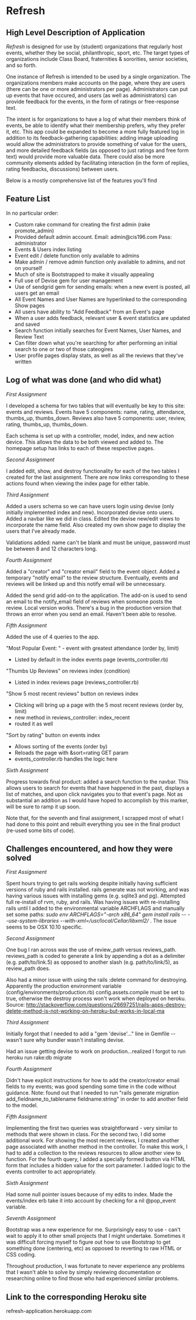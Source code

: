 # Refresh

<h2> High Level Description of Application </h2>

<i> Refresh </i> is designed for use by (student) organizations that regularly host events, whether they be social, philanthropic, sport, etc. The target types of organizations include Class Board, fraternities & sororities, senior societies, and so forth. 

One instance of Refresh is intended to be used by a single organization. The organizations members make accounts on the page, where they are users (there can be one or more administrators per page). Administrators can put up events that have occured, and users (as well as administrators) can provide feedback for the events, in the form of ratings or free-response text. 

The intent is for organizations to have a log of what their members think of events, be able to identify what their membership prefers, why they prefer it, etc. This app could be expanded to become a more fully featured log in addition to its feedback-gathering capabilities: adding image uploading would allow the administrators to provide something of value for the users, and more detailed feedback fields (as opposed to just ratings and free form text) would provide more valuable data. There could also be more community elements added by facilitating interaction (in the form of replies, rating feedbacks, discussions) between users.

Below is a mostly comprehensive list of the features you'll find 

<h2> Feature List </h2>

In no particular order:

<ul>
<li> Custom rake command for creating the first admin (rake promote_admin) </li>
<li> Provided default admin account. Email: admin@cis196.com Pass: administrator </li>
<li> Events & Users index listing </li>
<li> Event edit / delete function only available to admins </li>
<li> Make admin / remove admin function only available to admins, and not on yourself </li>
<li> Much of site is Bootstrapped to make it visually appealing </li>
<li> Full use of Devise gem for user management </li>
<li> Use of sendgrid gem for sending emails: when a new event is posted, all users get an email </li>
<li> All Event Names and User Names are hyperlinked to the corresponding Show pages </li>
<li> All users have ability to "Add Feedback" from an Event's page </li>
<li> When a user adds feedback, relevant user & event statistics are updated and saved </li>
<li> Search function initially searches for Event Names, User Names, and Review Text </li>
<li> Can filter down what you're searching for after performing an initial search to one or two of those cateogires </li>
<li> User profile pages display stats, as well as all the reviews that they've written </li>
</ul>

<h2> Log of what was done (and who did what) </h2>

<i> First Assignment </i>

I developed a schema for two tables that will eventually be key to this site: events and reviews. Events have 5 components: name, rating, attendance, thumbs_up, thumbs_down. Reviews also have 5 components: user, review, rating, thumbs_up, thumbs_down. 

Each schema is set up with a controller, model, index, and new action device. This allows the data to be both viewed and added to. The homepage setup has links to each of these respective pages. 

<i> Second Assignment </i>

I added edit, show, and destroy functionality for each of the two tables I created for the last assignment. There are now links corresponding to these actions found when viewing the index page for either table. 

<i> Third Assignment </i>

Added a users schema so we can have users login using devise (only initially implemented index and new). Incorporated devise onto users. Added a navbar like we did in class. Edited the devise new/edit views to incorporate the name field. Also created my own show page to display the users that I've already made. <br>

Validations added: name can't be blank and must be unique, password must be between 8 and 12 characters long.

<i> Fourth Assignment </i>

Added a "creator" and "creator email" field to the event object. Added a temporary "notify email" to the review structure. Eventually, events and reviews will be linked up and this notify email will be unnecessary.

Added the send grid add-on to the application. The add-on is used to send an email to the notify_email field of reviews when someone posts the review. Local version works. There's a bug in the production version that throws an error when you send an email. Haven't been able to resolve.

<i> Fifth Assignment </i>

Added the use of 4 queries to the app. 

"Most Popular Event: " - event with greatest attendance (order by, limit)
* Listed by default in the index events page (events_controller.rb)

"Thumbs Up Reviews" on reviews index (condition)
* Listed in index reviews page (reviews_controller.rb)

"Show 5 most recent reviews" button on reviews index
* Clicking will bring up a page with the 5 most recent reviews (order by, limit)
* new method in reviews_controller: index_recent
* routed it as well

"Sort by rating" button on events index
* Allows sorting of the events (order by)
* Reloads the page with &sort=rating GET param
* events_controller.rb handles the logic here

<i> Sixth Assignment </i>

Progress towards final product: added a search function to the navbar. This allows users to search for events that have happened in the past, displays a list of matches, and upon click navigates you to that event's page. Not as substantial an addition as I would have hoped to accomplish by this marker, will be sure to ramp it up soon.

Note that, for the seventh and final assignment, I scrapped most of what I had done to this point and rebuilt everything you see in the final product (re-used some bits of code). 

<h2> Challenges encountered, and how they were solved </h2>

<i> First Assignment </i>

Spent hours trying to get rails working despite initially having sufficient versions of ruby and rails installed. rails generate was not working, and was having various issues with installing gems (e.g. sqlite3 and pg). Attempted full re-install of rvm, ruby, and rails. Was having issues with re-installing rails until I added to the environmental variable ARCHFLAGS and manually set some paths: <i> sudo env ARCHFLAGS="-arch x86_64" gem install rails -- --use-system-libraries --with-xml=/usr/local/Cellar/libxml2/ </i>. The issue seems to be OSX 10.10 specific. 

<i> Second Assignment </i>

One bug I ran across was the use of review_path versus reviews_path. reviews_path is coded to generate a link by appending a dot as a delimiter (e.g. path/to/link.5) as opposed to another slash (e.g. path/to/link/5), as review_path does. 

Also had a minor issue with using the rails :delete command for destroying. Apparently the production environment variable (config/environments/production.rb) config.assets.compile must be set to true, otherwise the destroy process won't work when deployed on heroku. Source: http://stackoverflow.com/questions/26697251/rails-apps-destroy-delete-method-is-not-working-on-heroku-but-works-in-local-ma

<i> Third Assignment </i>

Initially forgot that I needed to add a "gem 'devise'..." line in Gemfile -- wasn't sure why bundler wasn't installing devise. <br>

Had an issue getting devise to work on production...realized I forgot to run heroku run rake:db migrate <br>

<i> Fourth Assignment </i>

Didn't have explicit instructions for how to add the creator/creator email fields to my events; was good spending some time in the code without guidance. Note: found out that I needed to run "rails generate migration add_fieldname_to_tablename fieldname:string" in order to add another field to the model. 

<i> Fifth Assignment </i>

Implementing the first two queries was straightforward - very similar to methods that were shown in class. For the second two, I did some additional work. For showing the most recent reviews, I created another page associated with another method in the controller. To make this work, I had to add a collection to the reviews resources to allow another view to function. For the fourth query, I added a specially formed button via HTML form that includes a hidden value for the sort parameter. I added logic to the events controller to act appropriately.

<i> Sixth Assignment </i>

Had some null pointer issues because of my edits to index. Made the events/index erb take it into account by checking for a nil @pop_event variable. 

<i> Seventh Assignment </i>

Bootstrap was a new experience for me. Surprisingly easy to use - can't wait to apply it to other small projects that I might undertake. Sometimes it was difficult forcing myself to figure out how to use Bootstrap to get something done (centering, etc) as opposed to reverting to raw HTML or CSS coding. 

Throughout production, I was fortunate to never experience any problems that I wasn't able to solve by simply reviewing documentation or researching online to find those who had experienced similar problems. 

<h2> Link to the corresponding Heroku site </h2>

refresh-application.herokuapp.com

